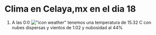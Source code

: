 # Clima en Celaya,mx en el dia 18

1. A las 0:0 !["icon weather"](http://openweathermap.org/img/w/03n.png) tenemos una temperatura de 15.32 C con nubes dispersas y  vientos de 1.02 y nubosidad al 44%
